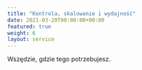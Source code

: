 ```yaml
---
title: "Kontrola, skalowanie i wydajność"
date: 2021-03-20T00:00:00+00:00
featured: true
weight: 6
layout: service
---
```


Wszędzie, gdzie tego potrzebujesz.
